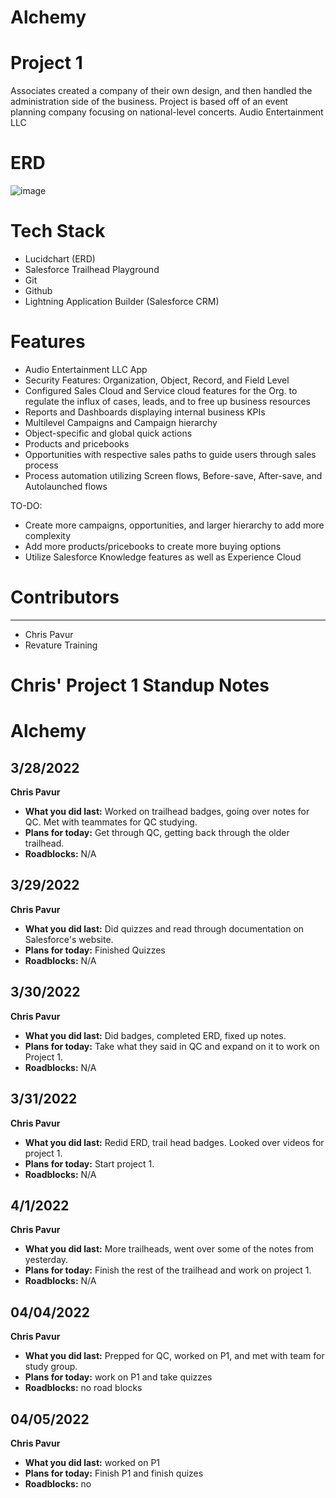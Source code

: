 # Alchemy

# Project 1
Associates created a company of their own design, and then handled the administration side of the business.
Project is based off of an event planning company focusing on national-level concerts. Audio Entertainment LLC

# ERD

![image](https://user-images.githubusercontent.com/78577944/167033860-da132ea1-d151-4fa0-8bc4-c366eb1dca90.png)

# Tech Stack
- Lucidchart (ERD) 
- Salesforce Trailhead Playground
- Git
- Github
- Lightning Application Builder (Salesforce CRM)

# Features
- Audio Entertainment LLC App
- Security Features: Organization, Object, Record, and Field Level
- Configured Sales Cloud and Service cloud features for the Org. to regulate the influx of     cases, leads, and to free up business resources
- Reports and Dashboards displaying internal business KPIs
- Multilevel Campaigns and Campaign hierarchy
- Object-specific and global quick actions
- Products and pricebooks
- Opportunities with respective sales paths to guide users through sales process
- Process automation utilizing Screen flows, Before-save, After-save, and Autolaunched flows 

TO-DO:
- Create more campaigns, opportunities, and larger hierarchy to add more complexity
- Add more products/pricebooks to create more buying options
- Utilize Salesforce Knowledge features as well as Experience Cloud

# Contributors
------------------
- Chris Pavur
- Revature Training

# Chris' Project 1 Standup Notes
# Alchemy

## 3/28/2022
**Chris Pavur**
- **What you did last:** Worked on trailhead badges, going over notes for QC. Met with teammates for QC studying. 
- **Plans for today:** Get through QC, getting back through the older trailhead. 
- **Roadblocks:** N/A

## 3/29/2022
**Chris Pavur**
- **What you did last:** Did quizzes and read through documentation on Salesforce's website. 
- **Plans for today:** Finished Quizzes 
- **Roadblocks:** N/A

## 3/30/2022
**Chris Pavur**
- **What you did last:** Did badges, completed ERD, fixed up notes. 
- **Plans for today:** Take what they said in QC and expand on it to work on Project 1. 
- **Roadblocks:** N/A

## 3/31/2022
**Chris Pavur**
- **What you did last:** Redid ERD, trail head badges. Looked over videos for project 1.
- **Plans for today:** Start project 1. 
- **Roadblocks:** N/A

## 4/1/2022
**Chris Pavur**
- **What you did last:** More trailheads, went over some of the notes from yesterday. 
- **Plans for today:** Finish the rest of the trailhead and work on project 1.
- **Roadblocks:** N/A

## 04/04/2022
**Chris Pavur**
- **What you did last:** Prepped for QC, worked on P1, and met with team for study group.
- **Plans for today:** work on P1 and take quizzes 
- **Roadblocks:** no road blocks

## 04/05/2022
**Chris Pavur**
- **What you did last:** worked on P1 
- **Plans for today:** Finish P1 and finish quizes
- **Roadblocks:** no
